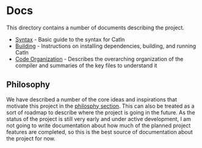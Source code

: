 # Docs

This directory contains a number of documents describing the project.

- [Syntax](syntax.md) - Basic guide to the syntax for Catln
- [Building](building.md) - Instructions on installing dependencies, building, and running Catln
- [Code Organization](organization.md) - Describes the overarching organization of the compiler and summaries of the key files to understand it

## Philosophy

We have described a number of the core ideas and inspirations that motivate this project in the [philosphy section](philosphy/README.md). This can also be treated as a sort of roadmap to describe where the project is going in the future. As the status of the project is still very early and under active development, I am not going to write documentation about how much of the planned project features are completed, so this is the best source of documentation about the project for now.
